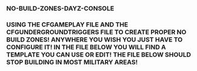 ### NO-BUILD-ZONES-DAYZ-CONSOLE
### USING THE CFGAMEPLAY FILE AND THE CFGUNDERGROUNDTRIGGERS FILE TO CREATE PROPER NO BUILD ZONES! ANYWHERE YOU WISH YOU JUST HAVE TO CONFIGURE IT! IN THE FILE BELOW YOU WILL FIND A  TEMPLATE YOU CAN USE OR EDIT! THE FILE BELOW SHOULD STOP BUILDING IN MOST MILITARY AREAS!
